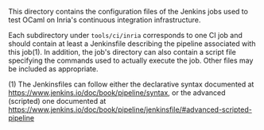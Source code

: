 This directory contains the configuration files of the Jenkins jobs
used to test OCaml on Inria's continuous integration infrastructure.

Each subdirectory under `tools/ci/inria` corresponds to one CI job
and should contain at least a Jenkinsfile describing the pipeline
associated with this job(1). In addition, the job's directory can also
contain a script file specifying the commands used to actually execute
the job. Other files may be included as appropriate.

(1) The Jenkinsfiles can follow either the declarative syntax documented
at https://www.jenkins.io/doc/book/pipeline/syntax, or the advanced
(scripted) one documented at
https://www.jenkins.io/doc/book/pipeline/jenkinsfile/#advanced-scripted-pipeline
